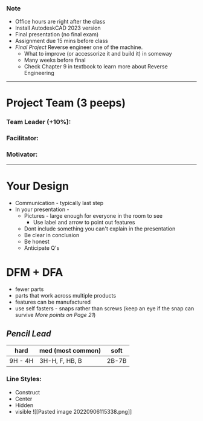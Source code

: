 ### Note
- Office hours are right after the class
- Install AutodeskCAD 2023 version
- Final presentation (no final exam)
- Assignment due 15 mins before class
- *Final Project* Reverse engineer one of the machine. 
	- What to improve (or accessorize it and build it) in someway
	- Many weeks before final
	- Check Chapter 9 in textbook to learn more about Reverse Engineering

---
# Project Team (3 peeps)
### Team Leader (+10%):  
### Facilitator: 
### Motivator: 
---
# Your Design
- Communication - typically last step
- In your presentation - 
	- Pictures - large enough for everyone in the room to see
		- Use label and arrow to point out features
	- Dont include something you can't explain in the presentation
	- Be clear in conclusion 
	- Be honest
	- Anticipate Q's

# DFM + DFA
- fewer parts
- parts that work across multiple products
- features can be manufactured
- use self fasters - snaps rather than screws (keep an eye if the snap can survive *More points on Page 21*)

## *Pencil Lead*
|hard|med (most common)|soft|
|----|----|----|
|9H - 4H | 3H-H, F, HB, B| 2B-7B|
### Line Styles:
- Construct
- Center
- Hidden
- visible
![[Pasted image 20220906115338.png]]
